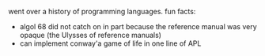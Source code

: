 went over a history of programming languages. fun facts:

- algol 68 did not catch on in part because the reference manual was very opaque (the Ulysses of reference manuals)
- can implement conway'a game of life in one line of APL
